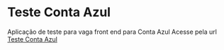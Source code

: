 # Teste Conta Azul
Aplicação de teste para vaga front end para Conta Azul
Acesse pela url [Teste Conta Azul](https://thiagoadriano.github.io/teste-conta-azul/public)
